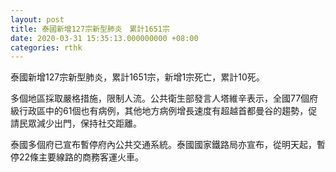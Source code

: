 ```yaml
---
layout: post
title: 泰國新增127宗新型肺炎　累計1651宗
date: 2020-03-31 15:35:13.000000000 +08:00
categories: rthk
---
```


泰國新增127宗新型肺炎，累計1651宗，新增1宗死亡，累計10死。

多個地區採取嚴格措施，限制人流。公共衛生部發言人塔維辛表示，全國77個府級行政區中的61個也有病例，其他地方病例增長速度有超越首都曼谷的趨勢，促請民眾減少出門，保持社交距離。

泰國多個府已宣布暫停府內公共交通系統。泰國國家鐵路局亦宣布，從明天起，暫停22條主要線路的商務客運火車。
